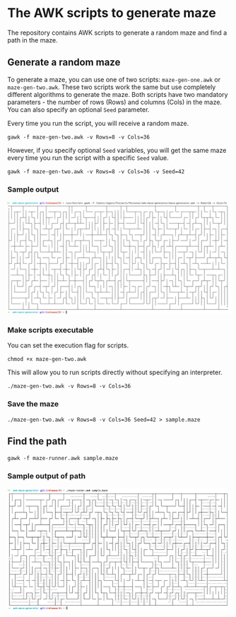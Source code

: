 # The AWK scripts to generate maze

The repository contains AWK scripts to generate a random maze and find a path in the maze.

## Generate a random maze

To generate a maze, you can use one of two scripts: `maze-gen-one.awk` or `maze-gen-two.awk`. These two scripts work the same but use completely different algorithms to generate the maze. Both scripts have two mandatory parameters - the number of rows (Rows) and columns (Cols) in the maze. You can also specify an optional `Seed` parameter. 

Every time you run the script, you will receive a random maze.

```shell
gawk -f maze-gen-two.awk -v Rows=8 -v Cols=36 
```

However, if you specify optional `Seed` variables, you will get the same maze every time you run the script with a specific `Seed` value.

```shell
gawk -f maze-gen-two.awk -v Rows=8 -v Cols=36 -v Seed=42 
```

### Sample output 

![Maze Sample](maze-sample.png)

### Make scripts executable 

You can set the execution flag for scripts.

```shell
chmod +x maze-gen-two.awk
```

This will allow you to run scripts directly without specifying an interpreter.

```shell
./maze-gen-two.awk -v Rows=8 -v Cols=36
```

### Save the maze

```shell
./maze-gen-two.awk -v Rows=8 -v Cols=36 Seed=42 > sample.maze
```

## Find the path

```shell
gawk -f maze-runner.awk sample.maze
```

### Sample output of path

![Maze Path](maze-path.png)
